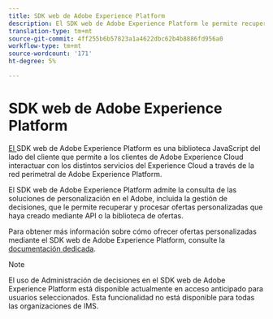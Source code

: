 ```yaml
---
title: SDK web de Adobe Experience Platform
description: El SDK web de Adobe Experience Platform le permite recuperar y procesar ofertas personalizadas que haya creado mediante API o la Biblioteca de ofertas.
translation-type: tm+mt
source-git-commit: 4ff255b6b57823a1a4622dbc62b4b8886fd956a0
workflow-type: tm+mt
source-wordcount: '171'
ht-degree: 5%

---
```


# SDK web de Adobe Experience Platform

[El ](https://experienceleague.adobe.com/docs/experience-platform/edge/home.html?lang=en#video-overview) SDK web de Adobe Experience Platform es una biblioteca JavaScript del lado del cliente que permite a los clientes de Adobe Experience Cloud interactuar con los distintos servicios del Experience Cloud a través de la red perimetral de Adobe Experience Platform.

El SDK web de Adobe Experience Platform admite la consulta de las soluciones de personalización en el Adobe, incluida la gestión de decisiones, que le permite recuperar y procesar ofertas personalizadas que haya creado mediante API o la biblioteca de ofertas.

Para obtener más información sobre cómo ofrecer ofertas personalizadas mediante el SDK web de Adobe Experience Platform, consulte la [documentación dedicada](https://experienceleague.adobe.com/docs/experience-platform/edge/personalization/offer-decisioning/offer-decisioning-overview.html?lang=en#enabling-offer-decisioning).

>[!NOTE]
>
>El uso de Administración de decisiones en el SDK web de Adobe Experience Platform está disponible actualmente en acceso anticipado para usuarios seleccionados. Esta funcionalidad no está disponible para todas las organizaciones de IMS.
